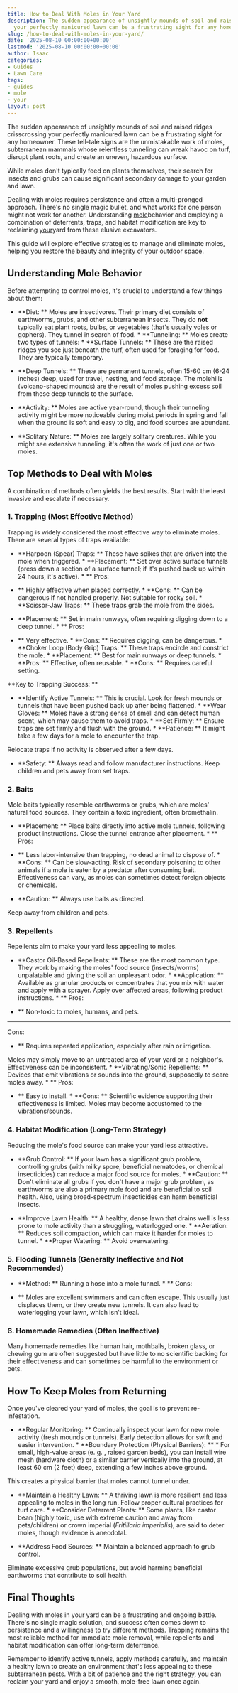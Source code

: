 ```yaml
---
title: How to Deal With Moles in Your Yard
description: The sudden appearance of unsightly mounds of soil and raised ridges crisscrossing
  your perfectly manicured lawn can be a frustrating sight for any homeowner.
slug: /how-to-deal-with-moles-in-your-yard/
date: '2025-08-10 00:00:00+00:00'
lastmod: '2025-08-10 00:00:00+00:00'
author: Isaac
categories:
- Guides
- Lawn Care
tags:
- guides
- mole
- your
layout: post
---
```

The sudden appearance of unsightly mounds of soil and raised ridges crisscrossing your perfectly manicured lawn can be a frustrating sight for any homeowner. These tell-tale signs are the unmistakable work of moles, subterranean mammals whose relentless tunneling can wreak havoc on turf, disrupt plant roots, and create an uneven, hazardous surface.

While moles don't typically feed on plants themselves, their search for insects and grubs can cause significant secondary damage to your garden and lawn.

Dealing with moles requires persistence and often a multi-pronged approach. There's no single magic bullet, and what works for one person might not work for another. Understanding [mole](https://pestpolicy.com/how-can-you-tell-if-you-have-moles-in-your-yard/)behavior and employing a combination of deterrents, traps, and habitat modification are key to reclaiming [your](https://pestpolicy.com/how-to-grow-broccoli-in-your-vegetable-garden/)yard from these elusive excavators.

This guide will explore effective strategies to manage and eliminate moles, helping you restore the beauty and integrity of your outdoor space.

##  Understanding Mole Behavior

Before attempting to control moles, it's crucial to understand a few things about them:

* **Diet: ** Moles are insectivores. Their primary diet consists of earthworms, grubs, and other subterranean insects. They do **not** typically eat plant roots, bulbs, or vegetables (that's usually voles or gophers). They tunnel in search of food. * **Tunneling: ** Moles create two types of tunnels: * **Surface Tunnels: ** These are the raised ridges you see just beneath the turf, often used for foraging for food. They are typically temporary.

* **Deep Tunnels: ** These are permanent tunnels, often 15-60 cm (6-24 inches) deep, used for travel, nesting, and food storage. The molehills (volcano-shaped mounds) are the result of moles pushing excess soil from these deep tunnels to the surface.

* **Activity: ** Moles are active year-round, though their tunneling activity might be more noticeable during moist periods in spring and fall when the ground is soft and easy to dig, and food sources are abundant.

* **Solitary Nature: ** Moles are largely solitary creatures. While you might see extensive tunneling, it's often the work of just one or two moles.

##  Top Methods to Deal with Moles

A combination of methods often yields the best results. Start with the least invasive and escalate if necessary.

###  1. Trapping (Most Effective Method)

Trapping is widely considered the most effective way to eliminate moles. There are several types of traps available:

* **Harpoon (Spear) Traps: ** These have spikes that are driven into the mole when triggered. * **Placement: ** Set over active surface tunnels (press down a section of a surface tunnel; if it's pushed back up within 24 hours, it's active). * **
Pros:

- ** Highly effective when placed correctly. * **Cons: ** Can be dangerous if not handled properly. Not suitable for rocky soil. * **Scissor-Jaw Traps: ** These traps grab the mole from the sides.

* **Placement: ** Set in main runways, often requiring digging down to a deep tunnel. * **
Pros:

- ** Very effective. * **Cons: ** Requires digging, can be dangerous. * **Choker Loop (Body Grip) Traps: ** These traps encircle and constrict the mole. * **Placement: ** Best for main runways or deep tunnels. * **Pros: ** Effective, often reusable. * **Cons: ** Requires careful setting.

**Key to Trapping Success: **

* **Identify Active Tunnels: ** This is crucial. Look for fresh mounds or tunnels that have been pushed back up after being flattened. * **Wear Gloves: ** Moles have a strong sense of smell and can detect human scent, which may cause them to avoid traps. * **Set Firmly: ** Ensure traps are set firmly and flush with the ground. * **Patience: ** It might take a few days for a mole to encounter the trap.

Relocate traps if no activity is observed after a few days.

* **Safety: ** Always read and follow manufacturer instructions. Keep children and pets away from set traps.

###  2. Baits

Mole baits typically resemble earthworms or grubs, which are moles' natural food sources. They contain a toxic ingredient, often bromethalin.

* **Placement: ** Place baits directly into active mole tunnels, following product instructions. Close the tunnel entrance after placement. * **
Pros:

- ** Less labor-intensive than trapping, no dead animal to dispose of. * **Cons: ** Can be slow-acting. Risk of secondary poisoning to other animals if a mole is eaten by a predator after consuming bait. Effectiveness can vary, as moles can sometimes detect foreign objects or chemicals.

* **Caution: ** Always use baits as directed.

Keep away from children and pets.

###  3. Repellents

Repellents aim to make your yard less appealing to moles.

* **Castor Oil-Based Repellents: ** These are the most common type. They work by making the moles' food source (insects/worms) unpalatable and giving the soil an unpleasant odor. * **Application: ** Available as granular products or concentrates that you mix with water and apply with a sprayer. Apply over affected areas, following product instructions. * **
Pros:

- ** Non-toxic to moles, humans, and pets.

* **
Cons:

- ** Requires repeated application, especially after rain or irrigation.

Moles may simply move to an untreated area of your yard or a neighbor's. Effectiveness can be inconsistent. * **Vibrating/Sonic Repellents: ** Devices that emit vibrations or sounds into the ground, supposedly to scare moles away. * **
Pros:

- ** Easy to install. * **Cons: ** Scientific evidence supporting their effectiveness is limited. Moles may become accustomed to the vibrations/sounds.

###  4. Habitat Modification (Long-Term Strategy)

Reducing the mole's food source can make your yard less attractive.

* **Grub Control: ** If your lawn has a significant grub problem, controlling grubs (with milky spore, beneficial nematodes, or chemical insecticides) can reduce a major food source for moles. * **Caution: ** Don't eliminate all grubs if you don't have a major grub problem, as earthworms are also a primary mole food and are beneficial to soil health. Also, using broad-spectrum insecticides can harm beneficial insects.

* **Improve Lawn Health: ** A healthy, dense lawn that drains well is less prone to mole activity than a struggling, waterlogged one. * **Aeration: ** Reduces soil compaction, which can make it harder for moles to tunnel. * **Proper Watering: ** Avoid overwatering.

###  5. Flooding Tunnels (Generally Ineffective and Not Recommended)

* **Method: ** Running a hose into a mole tunnel. * **
Cons:

- ** Moles are excellent swimmers and can often escape. This usually just displaces them, or they create new tunnels. It can also lead to waterlogging your lawn, which isn't ideal.

###  6. Homemade Remedies (Often Ineffective)

Many homemade remedies like human hair, mothballs, broken glass, or chewing gum are often suggested but have little to no scientific backing for their effectiveness and can sometimes be harmful to the environment or pets.

##  How To Keep Moles from Returning

Once you've cleared your yard of moles, the goal is to prevent re-infestation.

* **Regular Monitoring: ** Continually inspect your lawn for new mole activity (fresh mounds or tunnels). Early detection allows for swift and easier intervention. * **Boundary Protection (Physical Barriers): ** * For small, high-value areas (e. g. , raised garden beds), you can install wire mesh (hardware cloth) or a similar barrier vertically into the ground, at least 60 cm (2 feet) deep, extending a few inches above ground.

This creates a physical barrier that moles cannot tunnel under.

* **Maintain a Healthy Lawn: ** A thriving lawn is more resilient and less appealing to moles in the long run. Follow proper cultural practices for turf care. * **Consider Deterrent Plants: ** Some plants, like castor bean (highly toxic, use with extreme caution and away from pets/children) or crown imperial (*Fritillaria imperialis*), are said to deter moles, though evidence is anecdotal.

* **Address Food Sources: ** Maintain a balanced approach to grub control.

Eliminate excessive grub populations, but avoid harming beneficial earthworms that contribute to soil health.

##  Final Thoughts

Dealing with moles in your yard can be a frustrating and ongoing battle. There's no single magic solution, and success often comes down to persistence and a willingness to try different methods. Trapping remains the most reliable method for immediate mole removal, while repellents and habitat modification can offer long-term deterrence.

Remember to identify active tunnels, apply methods carefully, and maintain a healthy lawn to create an environment that's less appealing to these subterranean pests. With a bit of patience and the right strategy, you can reclaim your yard and enjoy a smooth, mole-free lawn once again.